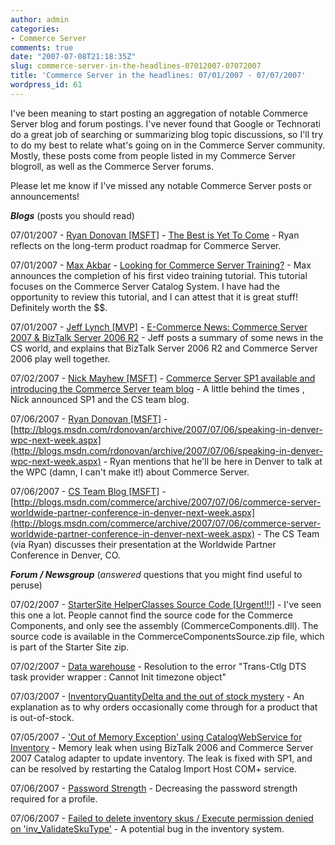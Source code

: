 ```yaml
---
author: admin
categories:
- Commerce Server
comments: true
date: "2007-07-08T21:18:35Z"
slug: commerce-server-in-the-headlines-07012007-07072007
title: 'Commerce Server in the headlines: 07/01/2007 - 07/07/2007'
wordpress_id: 61
---
```


I've been meaning to start posting an aggregation of notable Commerce Server blog and forum postings. I've never found that Google or Technorati do a great job of searching or summarizing blog topic discussions, so I'll try to do my best to relate what's going on in the Commerce Server community. Mostly, these posts come from people listed in my Commerce Server blogroll, as well as the Commerce Server forums.




Please let me know if I've missed any notable Commerce Server posts or announcements!




**_Blogs_** (posts you should read)




07/01/2007 - [Ryan Donovan [MSFT]](http://blogs.msdn.com/rdonovan/default.aspx) - [The Best is Yet To Come](http://blogs.msdn.com/rdonovan/archive/2007/07/01/the-best-is-yet-to-come.aspx) - Ryan reflects on the long-term product roadmap for Commerce Server.




07/01/2007 - [Max Akbar](http://blogs.msdn.com/maxakbar/default.aspx) - [Looking for Commerce Server Training?](http://blogs.msdn.com/maxakbar/archive/2007/07/01/looking-for-commerce-server-training.aspx) - Max announces the completion of his first video training tutorial. This tutorial focuses on the Commerce Server Catalog System. I have had the opportunity to review this tutorial, and I can attest that it is great stuff! Definitely worth the $$.




07/01/2007 - [Jeff Lynch [MVP]](http://codebetter.com/blogs/jeff.lynch/default.aspx) - [E-Commerce News: Commerce Server 2007 & BizTalk Server 2006 R2](http://codebetter.com/blogs/jeff.lynch/archive/2007/07/01/e-commerce-news-commerce-server-2007-amp-biztalk-server-2006-r2.aspx) - Jeff posts a summary of some news in the CS world, and explains that BizTalk Server 2006 R2 and Commerce Server 2006 play well together.




07/02/2007 - [Nick Mayhew [MSFT]](http://blogs.msdn.com/nickmayhew/default.aspx) - [Commerce Server SP1 available and introducing the Commerce Server team blog](http://blogs.msdn.com/nickmayhew/archive/2007/07/02/commerce-server-sp1-available-and-introducing-the-commerce-server-team-blog.aspx) - A little behind the times <grin>, Nick announced SP1 and the CS team blog.




07/06/2007 - [Ryan Donovan [MSFT]](http://blogs.msdn.com/rdonovan/default.aspx) - [http://blogs.msdn.com/rdonovan/archive/2007/07/06/speaking-in-denver-wpc-next-week.aspx](http://blogs.msdn.com/rdonovan/archive/2007/07/06/speaking-in-denver-wpc-next-week.aspx) - Ryan mentions that he'll be here in Denver to talk at the WPC (damn, I can't make it!) about Commerce Server.




07/06/2007 - [CS Team Blog [MSFT]](http://blogs.msdn.com/commerce/default.aspx) - [http://blogs.msdn.com/commerce/archive/2007/07/06/commerce-server-worldwide-partner-conference-in-denver-next-week.aspx](http://blogs.msdn.com/commerce/archive/2007/07/06/commerce-server-worldwide-partner-conference-in-denver-next-week.aspx) - The CS Team (via Ryan) discusses their presentation at the Worldwide Partner Conference in Denver, CO.




**_Forum / Newsgroup_** (_answered_ questions that you might find useful to peruse)




07/02/2007 - [StarterSite HelperClasses Source Code [Urgent!!!]](http://forums.microsoft.com/MSDN/ShowPost.aspx?PostID=1807201&SiteID=1) - I've seen this one a lot. People cannot find the source code for the Commerce Components, and only see the assembly (CommerceComponents.dll). The source code is available in the CommerceComponentsSource.zip file, which is part of the Starter Site zip.




07/02/2007 - [Data warehouse](http://forums.microsoft.com/MSDN/ShowPost.aspx?PostID=1800458&SiteID=1) - Resolution to the error "Trans-Ctlg DTS task provider wrapper : Cannot Init timezone object"




07/03/2007 - [InventoryQuantityDelta and the out of stock mystery](http://forums.microsoft.com/MSDN/ShowPost.aspx?PostID=1814173&SiteID=1) - An explanation as to why orders occasionally come through for a product that is out-of-stock.




07/05/2007 - ['Out of Memory Exception' using CatalogWebService for Inventory](http://forums.microsoft.com/MSDN/ShowPost.aspx?PostID=1816082&SiteID=1) - Memory leak when using BizTalk 2006 and Commerce Server 2007 Catalog adapter to update inventory. The leak is fixed with SP1, and can be resolved by restarting the Catalog Import Host COM+ service.




07/06/2007 - [Password Strength](http://forums.microsoft.com/MSDN/ShowPost.aspx?PostID=1778793&SiteID=1) - Decreasing the password strength required for a profile.




07/06/2007 - [Failed to delete inventory skus / Execute permission denied on 'inv_ValidateSkuType'](http://forums.microsoft.com/MSDN/ShowPost.aspx?PostID=1809278&SiteID=1) - A potential bug in the inventory system.
